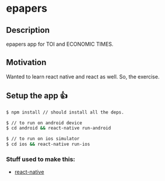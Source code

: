 # epapers

## Description
epapers app for TOI and ECONOMIC TIMES.

## Motivation
Wanted to learn react native and react as well. So, the exercise.


## Setup the app :+1:

```bash
$ npm install // should install all the deps.

$ // to run on android device
$ cd android && react-native run-android

$ // to run on ios simulator
$ cd ios && react-native run-ios
```


### Stuff used to make this:

 * [react-native](https://facebook.github.io/react-native/)
 
